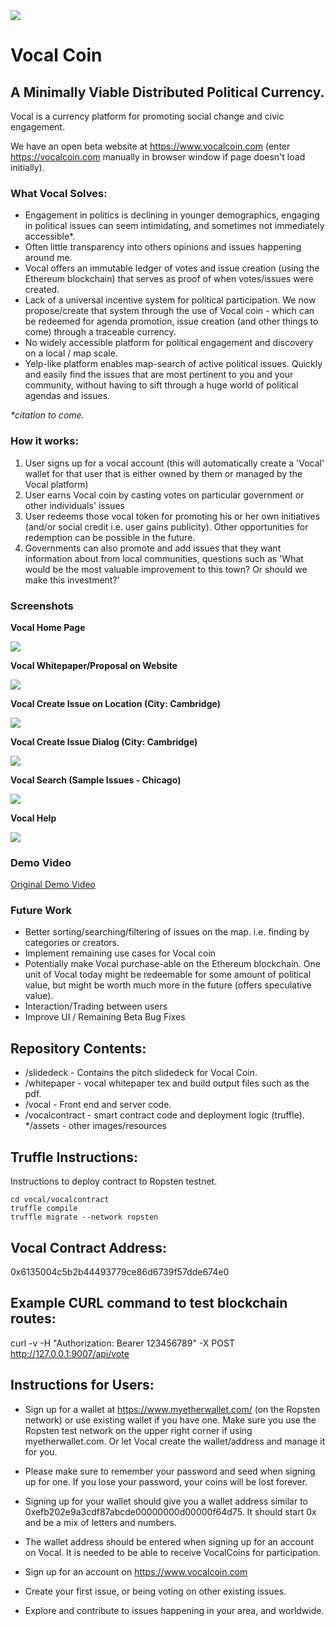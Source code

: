 <img src='./assets/vocal_trans_black.png' style="margin: 0 auto;"/>

# Vocal Coin
A Minimally Viable Distributed Political Currency.
---

Vocal is a currency platform for promoting social change and civic engagement.

We have an open beta website at https://www.vocalcoin.com (enter https://vocalcoin.com manually in browser window if page doesn't load initially).

### What Vocal Solves:

- Engagement in politics is declining in younger demographics, engaging in political issues can seem intimidating, and sometimes not immediately accessible*.
- Often little transparency into others opinions and issues happening around me.
- Vocal offers an immutable ledger of votes and issue creation (using the Ethereum blockchain) that serves as proof of when votes/issues were created.
- Lack of a universal incentive system for political participation. We now propose/create that system through the use of Vocal coin - which can be redeemed for agenda promotion, issue creation (and other things to come) through a traceable currency.
- No widely accessible platform for political engagement and discovery on a local / map scale.
- Yelp-like platform enables map-search of active political issues. Quickly and easily find the issues that are most pertinent to you and your community, without having to sift through a huge world of political agendas and issues.

<i>*citation to come.</i>

### How it works:

<ol>
    <li>User signs up for a vocal account (this will automatically create a 'Vocal' wallet for that user that is either owned by them or managed by the Vocal platform) </li>
    <li>User earns Vocal coin by casting votes on particular government or other individuals' issues</li>
    <li>User redeems those vocal token for promoting his or her own initiatives (and/or social credit i.e. user gains publicity). Other opportunities for redemption can be possible in the future.</li>
    <li>Governments can also promote and add issues that they want information about from local communities, questions such as 'What would be the most valuable improvement to this town? Or should we make this investment?'</li>
</ol>

### Screenshots

<div style="margin: 0 auto">

<b>Vocal Home Page</b><br/>

<img src="./assets/vocal_home.png" style="max-width: 600px; margin: 0 auto; text-align: center"/>

<b>Vocal Whitepaper/Proposal on Website</b><br/>

<img src="./assets/vocal_paper.png" style="max-width: 600px; margin: 0 auto; text-align: center"/>

<b>Vocal Create Issue on Location (City: Cambridge)</b><br/>

<img src="./assets/vocal_map_cambridge.png" style="max-width: 600px; margin: 0 auto; text-align: center"/>

<b>Vocal Create Issue Dialog (City: Cambridge)</b><br/>

<img src="./assets/vocal_issue_crimson.png" style="max-width: 600px; margin: 0 auto; text-align: center"/>

<b>Vocal Search (Sample Issues - Chicago)</b><br/>

<img src="./assets/vocal_map_chicago.png" style="max-width: 600px; margin: 0 auto; text-align: center"/>

<b>Vocal Help</b><br/>

<img src="./assets/vocal_help.png" style="max-width: 600px; margin: 0 auto; text-align: center"/>

</div>

### Demo Video

<a target="_blank" href="https://youtu.be/-_xxKBeUTdg">Original Demo Video</a>

### Future Work

- Better sorting/searching/filtering of issues on the map. i.e. finding by categories or creators.
- Implement remaining use cases for Vocal coin
- Potentially make Vocal purchase-able on the Ethereum blockchain. One unit of Vocal today might be redeemable for some amount of political value, but might be worth much more in the future (offers speculative value).
- Interaction/Trading between users
- Improve UI / Remaining Beta Bug Fixes

## Repository Contents:

* /slidedeck - Contains the pitch slidedeck for Vocal Coin.
* /whitepaper - vocal whitepaper tex and build output files such as the pdf.
* /vocal - Front end and server code.
* /vocalcontract - smart contract code and deployment logic (truffle).
*/assets - other images/resources


## Truffle Instructions:

Instructions to deploy contract to Ropsten testnet.

```
cd vocal/vocalcontract
truffle compile
truffle migrate --network ropsten
```

## Vocal Contract Address:
0x6135004c5b2b44493779ce86d6739f57dde674e0

## Example CURL command to test blockchain routes: 
curl -v -H "Authorization: Bearer 123456789" -X POST  http://127.0.0.1:9007/api/vote

## Instructions for Users:
* Sign up for a wallet at https://www.myetherwallet.com/ (on the Ropsten network) or use existing wallet if you have one. Make sure you
use the Ropsten test network on the upper right corner if using myetherwallet.com. Or let Vocal create the wallet/address and manage it for you.

* Please make sure to remember your password and seed when signing up for one. If you lose your password, your coins will be lost forever.
* Signing up for your wallet should give you a wallet address similar to 0xefb202e9a3cdf87abcde00000000d00000f64d75. It should start 0x and be a mix of letters and numbers.
* The wallet address should be entered when signing up for an account on Vocal. It is needed to be able to receive VocalCoins for participation.
* Sign up for an account on https://www.vocalcoin.com
* Create your first issue, or being voting on other existing issues.
* Explore and contribute to issues happening in your area, and worldwide.

